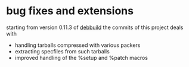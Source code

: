 # bug fixes and extensions

starting from version 0.11.3 of [debbuild](https://secure.deepnet.cx/trac/debbuild)
the commits of this project deals with

* handling tarballs compressed with various packers
* extracting specfiles from such tarballs
* improved handling of the %setup and %patch macros
